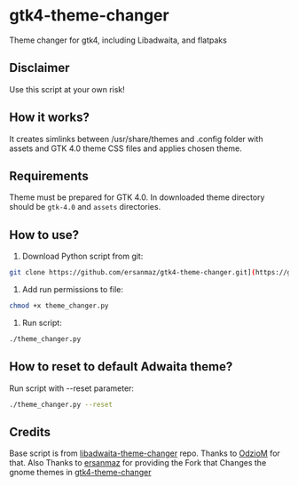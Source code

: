 # gtk4-theme-changer

Theme changer for gtk4, including Libadwaita, and flatpaks

## Disclaimer

Use this script at your own risk!

## How it works?

It creates simlinks between /usr/share/themes and .config folder with assets and GTK 4.0 theme CSS files and applies chosen theme.

## Requirements

Theme must be prepared for GTK 4.0.
In downloaded theme directory should be ``gtk-4.0`` and ``assets`` directories.

## How to use?

1. Download Python script from git:

```bash
git clone https://github.com/ersanmaz/gtk4-theme-changer.git](https://github.com/luizansounds/system-wide-gtk-theme-changer)
```

1. Add run permissions to file:

```bash
chmod +x theme_changer.py
```

1. Run script:

```bash
./theme_changer.py
```

## How to reset to default Adwaita theme?

Run script with --reset parameter:

```bash
./theme_changer.py --reset
```

## Credits

Base script is from [libadwaita-theme-changer](https://github.com/odziom91/libadwaita-theme-changer) repo. Thanks to [OdzioM](https://github.com/odziom91) for that.
Also Thanks to [ersanmaz](https://github.com/ersanmaz) for providing the Fork that Changes the gnome themes in [gtk4-theme-changer](https://github.com/ersanmaz/gtk4-theme-changer)

